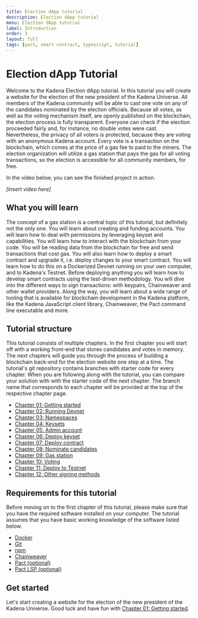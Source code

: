 ```yaml
---
title: Election dApp tutorial
description: Election dApp tutorial
menu: Election dApp tutorial
label: Introduction
order: 3
layout: full
tags: [pact, smart contract, typescript, tutorial]
---
```


# Election dApp Tutorial

Welcome to the Kadena Election dApp tutorial. In this tutorial you will create a website for
the election of the new president of the Kadena Universe. All members of the Kadena
community will be able to cast one vote on any of the candidates nominated by the election
officials. Because all votes, as well as the voting mechanism itself, are openly published
on the blockchain, the election process is fully transparent. Everyone can check if the
election proceeded fairly and, for instance, no double votes were cast. Nevertheless, the
privacy of all voters is protected, because they are voting with an anonymous Kadena account.
Every vote is a transaction on the blockchain, which comes at the price of a gas fee to paid
to the miners. The election organization will utilize a gas station that pays the gas for
all voting transactions, so the election is accessible for all community members, for free.

In the video below, you can see the finished project in action.

*[insert video here]*

## What you will learn

The concept of a gas station is a central topic of this tutorial, but definitely not the only
one. You will learn about creating and funding accounts. You will learn how to deal with
permissions by leveraging keyset and capabilities. You will learn how to interact with the
blockchain from your code. You will be reading data from the blockchain for free and send
transactions that cost gas. You will also learn how to deploy a smart contract and upgrade it,
i.e. deploy changes to your smart contract. You will learn how to do this on a Dockerized Devnet
running on your own computer, and to Kadena's Testnet. Before deploying anything you will learn
how to develop smart contracts using the test-driven methodology. You will dive into the different
ways to sign transactions: with keypairs, Chainweaver and other wallet providers. Along the way,
you will learn about a wide range of tooling that is available for blockchain development in
the Kadena platform, like the Kadena JavaScript client library, Chainweaver, the Pact command
line executable and more.

## Tutorial structure

This tutorial consists of multiple chapters. In the first chapter you will start off with a
working front-end that stores candidates and votes in memory. The next chapters will guide
you through the process of building a blockchain back-end for the election website one
step at a time. The tutorial's git repository contains branches with starter code for every
chapter. When you are following along with the tutorial, you can compare your solution with
with the starter code of the next chapter. The branch name that corresponds to each chapter
will be provided at the top of the respective chapter page.

 * [Chapter 01: Getting started](/docs/build/guides/election-dapp-tutorial/01-getting-started)
 * [Chapter 02: Running Devnet](/docs/build/guides/election-dapp-tutorial/02-running-devnet)
 * [Chapter 03: Namespaces](/docs/build/guides/election-dapp-tutorial/03-namespaces)
 * [Chapter 04: Keysets](/docs/build/guides/election-dapp-tutorial/04-keysets)
 * [Chapter 05: Admin account](/docs/build/guides/election-dapp-tutorial/05-admin-account)
 * [Chapter 06: Deploy keyset](/docs/build/guides/election-dapp-tutorial/06-deploy-keyset)
 * [Chapter 07: Deploy contract](/docs/build/guides/election-dapp-tutorial/07-deploy-contract)
 * [Chapter 08: Nominate candidates](/docs/build/guides/election-dapp-tutorial/08-nominate-candidates)
 * [Chapter 09: Gas station](/docs/build/guides/election-dapp-tutorial/09-gas-station)
 * [Chapter 10: Voting](/docs/build/guides/election-dapp-tutorial/10-voting)
 * [Chapter 11: Deploy to Testnet](/docs/build/guides/election-dapp-tutorial/11-deploy-to-testnet)
 * [Chapter 12: Other signing methods](/docs/build/guides/election-dapp-tutorial/12-other-signing-methods)


## Requirements for this tutorial

Before moving on to the first chapter of this tutorial, please make sure that you have the
required software installed on your computer. The tutorial assumes that you have basic
working knowledge of the software listed below.

 - [Docker](https://docs.docker.com/get-docker/)
 - [Git](https://git-scm.com/downloads)
 - [npm](https://docs.npmjs.com/downloading-and-installing-node-js-and-npm)
 - [Chainweaver](https://github.com/kadena-io/chainweaver/releases)
 - [Pact (optional)](https://github.com/kadena-io/pact#installing-pact)
 - [Pact LSP (optional)](https://github.com/kadena-io/pact-lsp/releases)

## Get started

Let's start creating a website for the election of the new president of the Kadena Universe.
Good luck and have fun with [Chapter 01: Getting started](/docs/build/guides/election-dapp-tutorial/01-getting-started).
